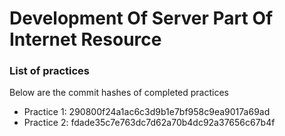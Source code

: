 # Development Of Server Part Of Internet Resource

### List of practices
Below are the commit hashes of completed practices

- Practice 1: 290800f24a1ac6c3d9b1e7bf958c9ea9017a69ad
- Practice 2: fdade35c7e763dc7d62a70b4dc92a37656c67b4f